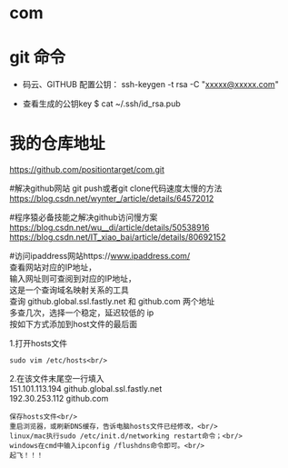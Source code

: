 # com
# git 命令
 
 * 码云、GITHUB 配置公钥：
 ssh-keygen -t rsa -C "xxxxx@xxxxx.com"
 
 * 查看生成的公钥key
 $ cat ~/.ssh/id_rsa.pub
 
 # 我的仓库地址
 https://github.com/positiontarget/com.git<br/>
 
#解决github网站 git push或者git clone代码速度太慢的方法 <br/>
 https://blog.csdn.net/wynter_/article/details/64572012<br/>
 
#程序猿必备技能之解决github访问慢方案<br/>
 https://blog.csdn.net/wu__di/article/details/50538916<br/>
 https://blog.csdn.net/IT_xiao_bai/article/details/80692152<br/>
 
#访问ipaddress网站https://www.ipaddress.com/ <br/>
	查看网站对应的IP地址，<br/>
	输入网址则可查阅到对应的IP地址，<br/>
	这是一个查询域名映射关系的工具<br/>
	查询 github.global.ssl.fastly.net 和 github.com 两个地址<br/>
	多查几次，选择一个稳定，延迟较低的 ip <br/>
	按如下方式添加到host文件的最后面<br/>
 
1.打开hosts文件 <br/>

	sudo vim /etc/hosts<br/>

2.在该文件末尾空一行填入<br/>
	151.101.113.194 github.global.ssl.fastly.net<br/>
	192.30.253.112 github.com<br/>

	保存hosts文件<br/>
	重启浏览器，或刷新DNS缓存，告诉电脑hosts文件已经修改，<br/>
	linux/mac执行sudo /etc/init.d/networking restart命令；<br/>
	windows在cmd中输入ipconfig /flushdns命令即可。<br/>
	起飞！！！